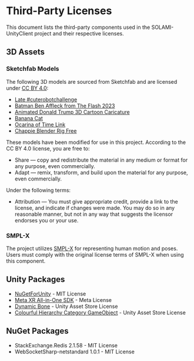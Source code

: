# Third-Party Licenses

This document lists the third-party components used in the SOLAMI-UnityClient project and their respective licenses.

## 3D Assets

### Sketchfab Models
The following 3D models are sourced from Sketchfab and are licensed under [CC BY 4.0](https://creativecommons.org/licenses/by/4.0/):

- [Late #cuterobotchallenge](https://sketchfab.com/3d-models/late-cuterobotchallenge-cb2a7911a5f243dcbe8480946a3bd5fe)
- [Batman Ben Affleck from The Flash 2023](https://sketchfab.com/3d-models/batman-ben-affleck-from-the-flash-2023-33ca17095d3148218958b8f39c8efe64)
- [Animated Donald Trump 3D Cartoon Caricature](https://sketchfab.com/3d-models/animated-donald-trump-3d-cartoon-caricature-1082dd6a29624968a927c806793aacfe)
- [Banana Cat](https://sketchfab.com/3d-models/banana-cat-a738b17630854e9894505b139601d75d)
- [Ocarina of Time Link](https://sketchfab.com/3d-models/ocarina-of-time-link-c62717add333410987482d44959e56c7)
- [Chappie Blender Rig Free](https://sketchfab.com/3d-models/chappie-blender-rig-free-fc2424ff8ab840ac907d38dc073d1327)

These models have been modified for use in this project. According to the CC BY 4.0 license, you are free to:
- Share — copy and redistribute the material in any medium or format for any purpose, even commercially.
- Adapt — remix, transform, and build upon the material for any purpose, even commercially.

Under the following terms:
- Attribution — You must give appropriate credit, provide a link to the license, and indicate if changes were made. You may do so in any reasonable manner, but not in any way that suggests the licensor endorses you or your use.

### SMPL-X
The project utilizes [SMPL-X](https://smpl-x.is.tue.mpg.de/) for representing human motion and poses. Users must comply with the original license terms of SMPL-X when using this component.

## Unity Packages

- [NuGetForUnity](https://github.com/GlitchEnzo/NuGetForUnity) - MIT License
- [Meta XR All-in-One SDK](https://assetstore.unity.com/packages/tools/integration/meta-xr-all-in-one-sdk-269657) - Meta License
- [Dynamic Bone](https://assetstore.unity.com/packages/tools/animation/dynamic-bone-16743) - Unity Asset Store License
- [Colourful Hierarchy Category GameObject](https://assetstore.unity.com/packages/tools/utilities/colourful-hierarchy-category-gameobject-205934) - Unity Asset Store License

## NuGet Packages

- StackExchange.Redis 2.1.58 - MIT License
- WebSocketSharp-netstandard 1.0.1 - MIT License 